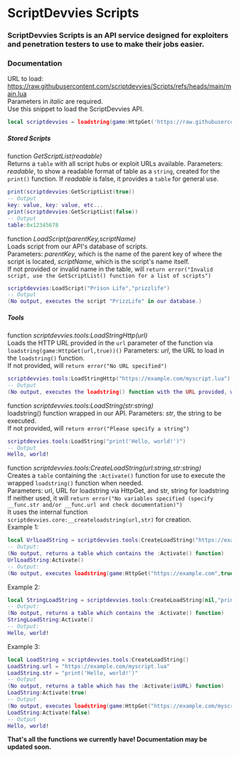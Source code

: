 # ScriptDevvies Scripts
### ScriptDevvies Scripts is an API service designed for exploiters and penetration testers to use to make their jobs easier.

### Documentation
URL to load: https://raw.githubusercontent.com/scriptdevvies/Scripts/refs/heads/main/main.lua<br>
Parameters in *italic* are required.<br>
Use this snippet to load the ScriptDevvies API.
```lua
local scriptdevvies = loadstring(game:HttpGet('https://raw.githubusercontent.com/scriptdevvies/Scripts/refs/heads/main/main.lua',true))()
```

##### Stored Scripts

function *GetScriptList(readable)*<br>
Returns a `table` with all script hubs or exploit URLs available.
Parameters: *readable*, to show a readable format of table as a `string`, created for the `print()` function.
If *readable* is false, it provides a `table` for general use.
```lua
print(scriptdevvies:GetScriptList(true))
-- Output
key: value, key: value, etc...
print(scriptdevvies:GetScriptList(false))
-- Output
table:0x12345678
```

function *LoadScript(parentKey,scriptName)*<br>
Loads script from our API's database of scripts.<br>
Parameters: *parentKey*, which is the name of the parent key of where the script is located, *scriptName*, which is the script's name itself.<br>
If not provided or invalid name in the table, will `return error("Invalid script, use the GetScriptList() function for a list of scripts")`
```lua
scriptdevvies:LoadScript("Prison Life","prizzlife")
-- Output
(No output, executes the script "PrizzLife" in our database.)
```

##### Tools

function *scriptdevvies.tools:LoadStringHttp(url)*<br>
Loads the HTTP URL provided in the `url` parameter of the function via `loadstring(game:HttpGet(url,true))()`
Parameters: *url*, the URL to load in the `loadstring()` function.<br>
If not provided, will `return error("No URL specified")`
```lua
scriptdevvies.tools:LoadStringHttp("https://example.com/myscript.lua")
-- Output
(No output, executes the loadstring() function with the URL provided, which is https://example.com/myscript.lua)
```

function *scriptdevvies.tools:LoadString(str:string)*<br>
loadstring() function wrapped in our API.
Parameters: *str*, the string to be executed.<br>
If not provided, will `return error("Please specify a string")`
```lua
scriptdevvies.tools:LoadString("print('Hello, world!')")
-- Output
Hello, world!
```

function *scriptdevvies.tools:CreateLoadString(url:string,str:string)*<br>
Creates a `table` containing the `:Activate()` function for use to execute the wrapped `loadstring()` function when needed.<br>
Parameters: url, URL for loadstring via HttpGet, and str, string for loadstring<br>
If neither used, it will `return error("No variables specified (specify __func.str and/or __func.url and check documentation)")`<br>
It uses the internal function `scriptdevvies.core:__createloadstring(url,str)` for creation.<br>
Example 1:
```lua
local UrlLoadString = scriptdevvies.tools:CreateLoadString("https://example.com/myscript.lua")
-- Output:
(No output, returns a table which contains the :Activate() function)
UrlLoadString:Activate()
-- Output:
(No output, executes loadstring(game:HttpGet("https://example.com",true))())
```
Example 2:
```lua
local StringLoadString = scriptdevvies.tools:CreateLoadString(nil,"print('Hello, world!')")
-- Output:
(No output, returns a table which contains the :Activate() function)
StringLoadString:Activate()
-- Output:
Hello, world!
```
Example 3:
```lua
local LoadString = scriptdevvies.tools:CreateLoadString()
LoadString.url = "https://example.com/myscript.lua"
LoadString.str = "print('Hello, world!')"
-- Output
(No output, returns a table which has the :Activate(isURL) function)
LoadString:Activate(true)
-- Output
(No output, executes loadstring(game:HttpGet("https://example.com/myscript.lua",true))())
LoadString:Activate(false)
-- Output
Hello, world!
```

**That's all the functions we currently have! Documentation may be updated soon.**
